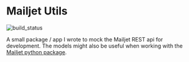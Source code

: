 
# Mailjet Utils

![build_status](https://github.com/peder2911/mailjet_utils/actions/workflows/build.yml/badge.svg)

A small package / app I wrote to mock the Mailjet REST api for development. The
models might also be useful when working with the
[Mailjet python package](https://pypi.org/project/mailjet-rest/).

